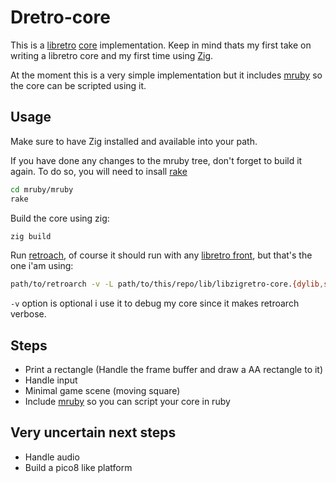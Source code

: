 # Dretro-core

This is a [libretro](https://www.libretro.com/index.php/api/) [core](https://docs.libretro.com/development/cores/developing-cores/) implementation. Keep in mind thats my first take on writing
a libretro core and my first time using [Zig](https://ziglang.org/).

At the moment this is a very simple implementation but it includes [mruby](https://github.com/dantecatalfamo/mruby-zig)
so the core can be scripted using it.

## Usage

Make sure to have Zig installed and available into your path.

If you have done any changes to the mruby tree, don't forget to build it again.
To do so, you will need to insall [rake](https://github.com/ruby/rake)

```sh
cd mruby/mruby
rake
```

Build the core using zig:

```sh
zig build
```

Run [retroach](https://www.retroarch.com/), of course it should run with any [libretro front](https://docs.libretro.com/development/frontends/), but that's the one i'am using:

```sh
path/to/retroarch -v -L path/to/this/repo/lib/libzigretro-core.{dylib,so}
```

`-v` option is optional i use it to debug my core since it makes retroarch verbose.

## Steps

- Print a rectangle (Handle the frame buffer and draw a AA rectangle to it)
- Handle input
- Minimal game scene (moving square)
- Include [mruby](https://mruby.org/) so you can script your core in ruby

## Very uncertain next steps

- Handle audio
- Build a pico8 like platform
